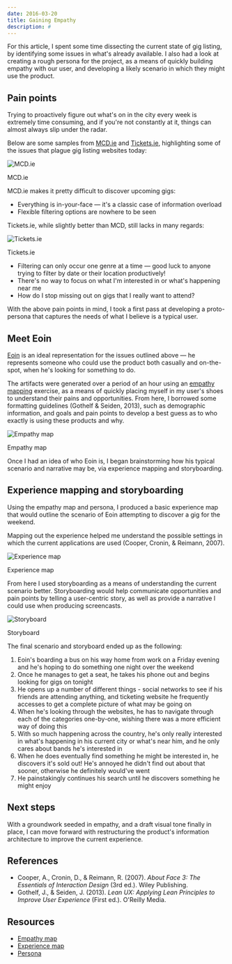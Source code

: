 ```yaml
---
date: 2016-03-20
title: Gaining Empathy
description: #
---
```


For this article, I spent some time dissecting the current state of gig listing, by
identifying some issues in what's already available. I also had a look at
creating a rough persona for the project, as a means of quickly building empathy
with our user, and developing a likely scenario in which they might use the
product.

## Pain points

Trying to proactively figure out what's on in the city every week is extremely
time consuming, and if you're not constantly at it, things can almost always
slip under the radar.

Below are some samples from [MCD.ie](http://www.mcd.ie/listings/) and
[Tickets.ie](http://www.tickets.ie/events.aspx/category/Music/1), highlighting
some of the issues that plague gig listing websites today:

![MCD.ie](../images/gaining-empathy/MCD.png)

<figcaption>MCD.ie</figcaption>

MCD.ie makes it pretty difficult to discover upcoming gigs:

- Everything is in-your-face — it's a classic case of information overload
- Flexible filtering options are nowhere to be seen

Tickets.ie, while slightly better than MCD, still lacks in many regards:

![Tickets.ie](../images/gaining-empathy/Tickets.ie.png)

<figcaption>Tickets.ie</figcaption>

- Filtering can only occur one genre at a time — good luck to anyone trying to
  filter by date or their location productively!
- There's no way to focus on what I'm interested in or what's happening near me
- How do I stop missing out on gigs that I really want to attend?

With the above pain points in mind, I took a first pass at developing a
proto-persona that captures the needs of what I believe is a typical user.

## Meet Eoin

[Eoin](https://drive.google.com/open?id=0BzA9UyHASmcNNlhldnFENlJOUmc) is an
ideal representation for the issues outlined above — he represents someone who
could use the product both casually and on-the-spot, when he's looking for
something to do.

The artifacts were generated over a period of an hour using an
[empathy mapping](https://dschool.stanford.edu/wp-content/themes/dschool/method-cards/empathy-map.pdf)
exercise, as a means of quickly placing myself in my user's shoes to understand
their pains and opportunities. From here, I borrowed some formatting guidelines
(Gothelf & Seiden, 2013), such as demographic information, and goals and pain
points to develop a best guess as to who exactly is using these products and
why.

![Empathy map](../images/gaining-empathy/Empathy-map.jpg)

<figcaption>Empathy map</figcaption>

Once I had an idea of who Eoin is, I began brainstorming how his typical
scenario and narrative may be, via experience mapping and storyboarding.

## Experience mapping and storyboarding

Using the empathy map and persona, I produced a basic experience map that would
outline the scenario of Eoin attempting to discover a gig for the weekend.

Mapping out the experience helped me understand the possible settings in which
the current applications are used (Cooper, Cronin, & Reimann, 2007).

![Experience map](../images/gaining-empathy/Experience-map.jpg)

<figcaption>Experience map</figcaption>

From here I used storyboarding as a means of understanding the current scenario
better. Storyboarding would help communicate opportunities and pain points by
telling a user-centric story, as well as provide a narrative I could use when
producing screencasts.

![Storyboard](../images/gaining-empathy/Storyboard.jpg)

<figcaption>Storyboard</figcaption>

The final scenario and storyboard ended up as the following:

1. Eoin's boarding a bus on his way home from work on a Friday evening and he's
   hoping to do something one night over the weekend
2. Once he manages to get a seat, he takes his phone out and begins looking for
   gigs on tonight
3. He opens up a number of different things - social networks to see if his
   friends are attending anything, and ticketing website he frequently accesses
   to get a complete picture of what may be going on
4. When he's looking through the websites, he has to navigate through each of
   the categories one-by-one, wishing there was a more efficient way of doing
   this
5. With so much happening across the country, he's only really interested in
   what's happening in his current city or what's near him, and he only cares
   about bands he's interested in
6. When he does eventually find something he might be interested in, he
   discovers it's sold out! He's annoyed he didn't find out about that sooner,
   otherwise he definitely would've went
7. He painstakingly continues his search until he discovers something he might
   enjoy

## Next steps

With a groundwork seeded in empathy, and a draft visual tone finally in place, I
can move forward with restructuring the product's information architecture to
improve the current experience.

## References

- Cooper, A., Cronin, D., & Reimann, R. (2007). _About Face 3: The Essentials of
  Interaction Design_ (3rd ed.). Wiley Publishing.
- Gothelf, J., & Seiden, J. (2013). _Lean UX: Applying Lean Principles to
  Improve User Experience_ (First ed.). O'Reilly Media.

## Resources

- [Empathy map](https://drive.google.com/open?id=1khtyToAAB-aDxGTFHV9nsUqCNZ5flrX0AA)
- [Experience map](https://drive.google.com/open?id=1KEw7yeCZFdgINj0N_u0EtsAZgEnSSR9dcA)
- [Persona](https://drive.google.com/open?id=0BzA9UyHASmcNNlhldnFENlJOUmc)
